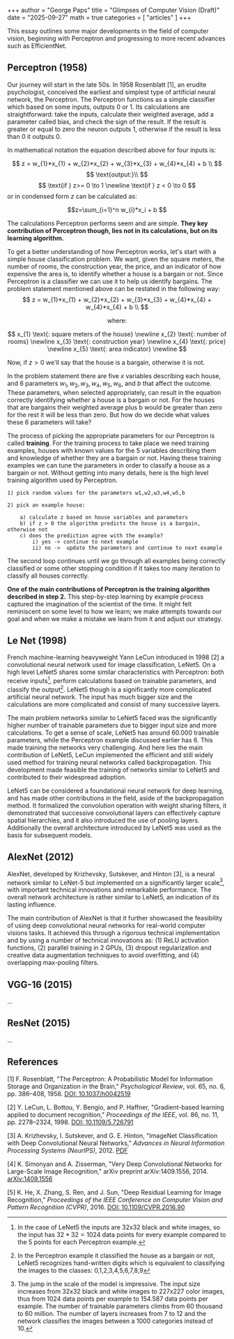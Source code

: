 +++
author = "George Paps"
title = "Glimpses of Computer Vision (Draft)"
date = "2025-09-27"
math = true
categories = [
    "articles"
]
+++

This essay outlines some major developments in the field of computer vision, 
beginning with Perceptron and progressing to more recent advances such as EfficientNet. 

## Perceptron (1958)


<!-- - Rosenblatt [1957].
- **Key Contribution**: Learn weights step by step.
- Earliest and simplest type of artificial neural network.
- Works only for linearly separable problems. -->

Our journey will start in the late 50s.
In 1958 Rosenblatt [1], an erudite psychologist, 
conceived the earliest and simplest type of artificial neural network, the Perceptron.
The Perceptron functions as a simple classifier 
which based on some inputs, outputs 0 or 1.
Its calculations are straightforward: 
take the inputs, 
calculate their weighted average,
add a parameter called bias,
and check the sign of the result.
If the result is greater or equal to zero the neuron outputs 1, 
otherwise if the result is less than 0 it outputs 0.

In mathematical notation the equation described above for four inputs is:

$$
z = w_{1}*x_{1} + w_{2}*x_{2} + w_{3}*x_{3} + w_{4}*x_{4} + b \\
$$
$$
\text{output:}\\
$$
$$
\text{if } z>= 0 \to 1 \newline
\text{if } z < 0 \to 0 
$$
or in condensed form $z$ can be calculated as:

$$z=\sum_{i=1}^n w_{i}*x_i + b $$

The calculations Perceptron performs seem and are simple. 
**They key contribution of Perceptron though, 
lies not in its calculations,
but on its learning algorithm.** 

To get a better understanding of how Perceptron works, 
let's start with a simple house classification problem.
We want, given the square meters, the number of rooms, the construction year,
the price, and an indicator of how expensive the area is,
to identify whether a house is a bargain or not.
Since Perceptron is a classifier
we can use it to help us identify bargains.
The problem statement mentioned above can be restated in the following way:
$$
z = w_{1}*x_{1} + w_{2}*x_{2} + w_{3}*x_{3} + w_{4}*x_{4} + w_{4}*x_{4} + b \\
$$

$$
\text{where:}
$$

$$
x_{1} \text{: square meters of the house} \newline 
x_{2} \text{: number of rooms} \newline 
x_{3} \text{: construction year} \newline 
x_{4} \text{: price} \newline 
x_{5} \text{: area indicator} \newline 
$$

Now, if $z > 0$ we'll say that the house is a bargain, otherwise it is not. 

In the problem statement there are five $x$ variables describing each house,
and  6 parameters $w_{1},w_{2},w_{3},w_{4},w_{5}, w_{6}$, and $b$
that affect the outcome. 
These parameters, 
when selected appropriately,
can result in the equation correctly identifying 
whether a house is a bargain or not.
For the houses that are bargains 
their weighted average plus b would be greater than zero
for the rest it will be less than zero.
But how do we decide what values these 6 parameters will take?

The process of picking the appropriate parameters 
for our Perceptron is called **training**.
For the training process to take place
we need training examples,
houses with known values for the 5 variables describing them
and knowledge of whether they are a bargain or not.
Having these training examples we can tune the parameters 
in order to classify a house as a bargain or not.
Without getting into many details,
here is the high level training algorithm used by Perceptron.

```
1) pick random values for the parameters w1,w2,w3,w4,w5,b

2) pick an example house:

    a) calculate z based on house variables and parameters
    b) if z > 0 the algorithm predicts the house is a bargain, otherwise not
    c) does the prediction agree with the example?
        i) yes -> continue to next example
        ii) no ->  update the parameters and continue to next example
```

The second loop continues until we go through all examples being correctly classified 
or some other stopping condition if it takes too many iteration to classify all houses correctly.

**One of the main contributions of Perceptron 
is the training algorithm described in step 2.**
This step-by-step learning by example process captured the imagination 
of the scientist of the time.
It might felt reminiscent on some level to how we learn;
we make attempts towards our goal
and when we make a mistake we learn from it
and adjust our strategy.


## Le Net (1998)

<!-- LeNet is a deep convolutional neural network used for image recognition.
It consists of a convolutional layer, followed by a average pool, 
followed by another convolutional layer, followed by another average pool
and finally two fully connected layers with a softmax(not really) in the end. -->

French machine-learning heavyweight Yann LeCun introduced in 1998 [2]
a convolutional neural network used for image classification, LeNet5.
On a high level LeNet5 shares some similar characteristics with Perceptron:
both receive inputs[^1], 
perform calculations based on trainable parameters,
and classify the output[^2].
LeNet5 though is a significantly more complicated artificial neural network.
The input has much bigger size
and the calculations are more complicated and consist of many successive layers.

The main problem networks similar to LeNet5 faced 
was the significantly higher number of trainable parameters
due to bigger input size and more calculations.
To get a sense of scale,
LeNet5 has around 60.000 trainable parameters,
while the Perceptron example discussed earlier has 6.
This made training the networks very challenging.
And here lies the main contribution of LeNet5,
LeCun implemented the efficient and still widely used 
method for training neural networks called backpropagation.
This development made feasible the training of networks similar to LeNet5
and contributed to their widespread adoption.

LeNet5 can be considered a foundational neural network for deep learning,
and has made other contributions in the field, aside of the backpropagation method. 
It formalized the convolution operation with weight sharing filters,
it demonstrated that successive convolutional layers 
can effectively capture spatial hierarchies,
and it also introduced the use of pooling layers.
Additionally the overall architecture introduced by LeNet5
was used as the basis for subsequent models.




[^1]: In the case of LeNet5 the inputs are 32x32 black and white images, so the input has $32*32 = 1024$ data points for every example compared to the $5$ points for each Perceptron example. 
[^2]: In the Perceptron example it classified the house as a bargain or not,
LeNet5 recognizes hand-written digits which is equivalent to classifying the images to the classes: 0,1,2,3,4,5,6,7,8,9


## AlexNet (2012)

AlexNet, developed by Krizhevsky, Sutskever, and Hinton [3], 
is a neural network similar to LeNet-5 but implemented on a significantly larger scale[^3], with important technical innovations and remarkable performance.
The overall network architecture is rather similar to LeNet5,
an indication of its lasting influence.

The main contribution of AlexNet is that it 
further showcased the feasibility of using deep convolutional neural networks
for real-world computer visions tasks.
It achieved this through a rigorous technical implementation
and by using a number of technical innovations as:
(1) ReLU activation functions,
(2) parallel training in 2 GPUs,
(3) dropout regularization and creative data augmentation techniques to avoid overfitting,
and (4) overlapping max-pooling filters.


[^3]: The jump in the scale of the model is impressive.
The input size increases from 32x32 black and white images to
227x227 color images,
thus from 1024 data points per example to 154.587 data points per example. 
The number of trainable parameters climbs from 60 thousand to 60 million.
The number of layers increases from 7 to 12 
and the network classifies the images between a 1000 categories instead of 10.


## VGG-16 (2015)

...

## ResNet (2015)

...

## References

[1] F. Rosenblatt, "The Perceptron: A Probabilistic Model for Information Storage and Organization in the Brain," *Psychological Review*, vol. 65, no. 6, pp. 386–408, 1958. [DOI: 10.1037/h0042519](https://doi.org/10.1037/h0042519)

[2] Y. LeCun, L. Bottou, Y. Bengio, and P. Haffner, "Gradient-based learning applied to document recognition," *Proceedings of the IEEE*, vol. 86, no. 11, pp. 2278–2324, 1998. [DOI: 10.1109/5.726791](https://doi.org/10.1109/5.726791)

[3] A. Krizhevsky, I. Sutskever, and G. E. Hinton, "ImageNet Classification with Deep Convolutional Neural Networks," *Advances in Neural Information Processing Systems (NeurIPS)*, 2012. [PDF](https://papers.nips.cc/paper/4824-imagenet-classification-with-deep-convolutional-neural-networks.pdf)

[4] K. Simonyan and A. Zisserman, "Very Deep Convolutional Networks for Large-Scale Image Recognition," arXiv preprint arXiv:1409.1556, 2014. [arXiv:1409.1556](https://arxiv.org/abs/1409.1556)

[5] K. He, X. Zhang, S. Ren, and J. Sun, "Deep Residual Learning for Image Recognition," *Proceedings of the IEEE Conference on Computer Vision and Pattern Recognition (CVPR)*, 2016. [DOI: 10.1109/CVPR.2016.90](https://doi.org/10.1109/CVPR.2016.90)
